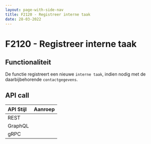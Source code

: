 ```yaml
---
layout: page-with-side-nav
title: F2120 - Registreer interne taak
date: 28-03-2022
---
```


# F2120 - Registreer interne taak

## Functionaliteit

De functie registreert een nieuwe `interne taak`, indien nodig met de daarbijbehorende `contactgegevens`.

## API call

| API Stijl | Aanroep |
| :--- | :--- |
| REST | |
| GraphQL | | 
| gRPC | |